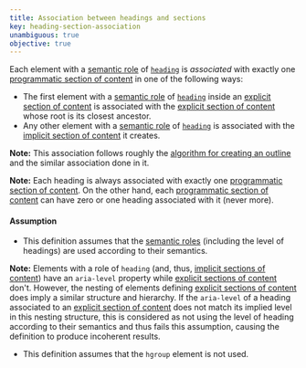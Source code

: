 ```yaml
---
title: Association between headings and sections
key: heading-section-association
unambiguous: true
objective: true
---
```


Each element with a [semantic role][] of [`heading`][heading] is _associated_ with exactly one [programmatic section of content][] in one of the following ways:

- The first element with a [semantic role][] of [`heading`][heading] inside an [explicit section of content][] is associated with the [explicit section of content][] whose root is its closest ancestor.
- Any other element with a [semantic role][] of [`heading`][heading] is associated with the [implicit section of content][] it creates.

**Note:** This association follows roughly the [algorithm for creating an outline][outline algorithm] and the similar association done in it.

**Note:** Each heading is always associated with exactly one [programmatic section of content][]. On the other hand, each [programmatic section of content][] can have zero or one heading associated with it (never more).

#### Assumption

- This definition assumes that the [semantic roles][semantic role] (including the level of headings) are used according to their semantics.

**Note:** Elements with a role of `heading` (and, thus, [implicit sections of content][implicit section of content]) have an `aria-level` property while [explicit sections of content][explicit section of content] don't. However, the nesting of elements defining [explicit sections of content][explicit section of content] does imply a similar structure and hierarchy. If the `aria-level` of a heading associated to an [explicit section of content][] does not match its implied level in this nesting structure, this is considered as not using the level of heading according to their semantics and thus fails this assumption, causing the definition to produce incoherent results.

- This definition assumes that the `hgroup` element is not used.

[explicit section of content]: #explicit-section-of-content 'Definition of explicit section of content'
[heading]: https://www.w3.org/TR/wai-aria-1.1/#heading 'The heading role'
[implicit section of content]: #implicit-section-of-content 'Definition of implicit section of content'
[outline algorithm]: https://html.spec.whatwg.org/multipage/sections.html#outlines 'Definition of outline'
[programmatic section of content]: #programmatic-section-of-content 'Definition of programmatic section of content'
[semantic role]: #semantic-role 'Definition of semantic role'
